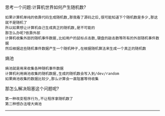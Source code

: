 思考一个问题:计算机世界如何产生随机数?

    如果计算机单纯的依靠代码生成随机数,那我看了源码之后,很可能知道下个随机数是多少,那这就不是随机了
    所以如果想让计算机自己生成真正的随机数,是不可能的
    那怎么办呢?依靠外部
    计算机收集外部的随机事件数据,比如用户的鼠标点击数,键盘的敲击数等所有的外部随机事件数据
    然后根据这些随机事件数据产生一个随机种子,在根据随机算法来生成一个真正的随机数
    
熵池

    熵池就是用来收集各种随机事件数据
    计算机利用熵池收集的随机数据,生成的随机数会写入到/dev/random
    如果熵池收集的数据比较少,那么计算会一直阻塞等待收集
    
那怎么解决阻塞这个问题呢?

    第一种改变程序行为,不让程序拿随机数了
    第二种想办法增大熵池

---
